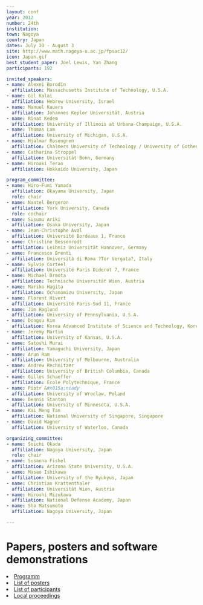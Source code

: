 ```yaml
---
layout: conf
year: 2012
number: 24th
institution: 
town: Nagoya
country: Japan
dates: July 30 - August 3
site: http://www.math.nagoya-u.ac.jp/fpsac12/
icon: Japan.gif
best_student_paper: Joel Lewis, Yan Zhang
participants: 192

invited_speakers:
- name: Alexei Borodin
  affiliation: Massachusetts Institute of Technology, U.S.A.
- name: Gil Kalai
  affiliation: Hebrew University, Israel
- name: Manuel Kauers
  affiliation: Johannes Kepler Universität, Austria
- name: Rinat Kedem
  affiliation: University of Illinois at Urbana-Champaign, U.S.A.
- name: Thomas Lam
  affiliation: University of Michigan, U.S.A.
- name: Hjalmar Rosengren
  affiliation: Chalmers University of Technology / University of Gothenburg, Sweden
- name: Catharina Stroppel
  affiliation: Universität Bonn, Germany
- name: Hiroaki Terao
  affiliation: Hokkaido University, Japan

program_committee:
- name: Hiro-Fumi Yamada
  affiliation: Okayama University, Japan
  role: chair
- name: Nantel Bergeron
  affiliation: York University, Canada
  role: cochair
- name: Susumu Ariki
  affiliation: Osaka University, Japan
- name: Jean-Christophe Aval
  affiliation: Université Bordeaux 1, France
- name: Christine Bessenrodt
  affiliation: Leibniz Universität Hannover, Germany
- name: Francesco Brenti
  affiliation: Università di Roma ?Tor Vergata?, Italy
- name: Sylvie Corteel
  affiliation: Université Paris Diderot 7, France
- name: Michael Drmota
  affiliation: Technische Universität Wien, Austria
- name: Mariko Hagita
  affiliation: Ochanomizu University, Japan
- name: Florent Hivert
  affiliation: Université Paris-Sud 11, France
- name: Jim Haglund
  affiliation: University of Pennsylvania, U.S.A.
- name: Dongsu Kim
  affiliation: Korea Advanced Institute of Science and Technology, Korea
- name: Jeremy Martin
  affiliation: University of Kansas, U.S.A.
- name: Satoshi Murai
  affiliation: Yamaguchi University, Japan
- name: Arun Ram
  affiliation: University of Melbourne, Australia
- name: Andrew Rechnitzer
  affiliation: University of British Columbia, Canada
- name: Gilles Schaeffer
  affiliation: École Polytechnique, France
- name: Piotr &#x015a;niady
  affiliation: University of Wroclaw, Poland
- name: Dennis Stanton
  affiliation: University of Minnesota, U.S.A.
- name: Kai Meng Tan
  affiliation: National University of Singapore, Singapore
- name: David Wagner
  affiliation: University of Waterloo, Canada

organizing_committee:
- name: Soichi Okada
  affiliation: Nagoya University, Japan
  role: chair
- name: Susanna Fishel
  affiliation: Arizona State University, U.S.A.
- name: Masao Ishikawa
  affiliation: University of the Ryukyus, Japan
- name: Christian Krattenthaler
  affiliation: Universität Wien, Austria
- name: Hiroshi Mizukawa
  affiliation: National Defense Academy, Japan
- name: Sho Matsumoto
  affiliation: Nagoya University, Japan

---
```


# Papers, posters and software demonstrations

<li><A HREF="SITE2012/program.html">Programm</A>
<li><A HREF="SITE2012/posters.html">List of posters</A>
<li><A HREF="SITE2012/participants.html">List of participants</A>
<li><A HREF="SITE2012/proceedings.html">Local proceedings</A>
